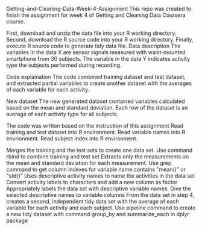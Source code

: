 Getting-and-Cleaning-Data-Week-4-Assignment
This repo was created to finish the assignment for week 4 of Getting and Cleaning Data Coursera course.

First, download and unzip the data file into your R working directory. 
Second, download the R source code into your R working directory. 
Finally, execute R source code to generate tidy data file. 
Data description
The variables in the data X are sensor signals measured with waist-mounted smartphone from 30 subjects. The variable in the data Y indicates activity type the subjects performed during recording.

Code explaination
The code combined training dataset and test dataset, and extracted partial variables to create another dataset with the averages of each variable for each activity.

New dataset
The new generated dataset contained variables calculated based on the mean and standard deviation. Each row of the dataset is an average of each activity type for all subjects.

The code was written based on the instruction of this assignment
Read training and test dataset into R environment. Read variable names into R envrionment. Read subject index into R environment.

Merges the training and the test sets to create one data set. Use command rbind to combine training and test set 
Extracts only the measurements on the mean and standard deviation for each measurement. Use grep command to get column indexes for variable name contains "mean()" or "std()" 
Uses descriptive activity names to name the activities in the data set Convert activity labels to characters and add a new column as factor 
Appropriately labels the data set with descriptive variable names. Give the selected descriptive names to variable columns 
From the data set in step 4, creates a second, independent tidy data set with the average of each variable for each activity and each subject. Use pipeline command to create a new tidy dataset with command group_by and summarize_each in dplyr package 
